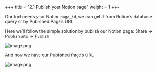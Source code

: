 +++
title = "2.1 Publish your Notion page"
weight = 1
+++


Our tool needs your Notion `page_id`, we can get it from Notion’s database query or by Published Page’s URL


Here we’ll follow the simple solution by publish our Notion page: Share → Publish site → Publish


![image.png](/images/002-ii-level-1-notion-to-md/002-2-setup-notion-page/8-264577-image.png)


And now we have our Published Page’s URL


![image.png](/images/002-ii-level-1-notion-to-md/002-2-setup-notion-page/8-847872-image.png)


